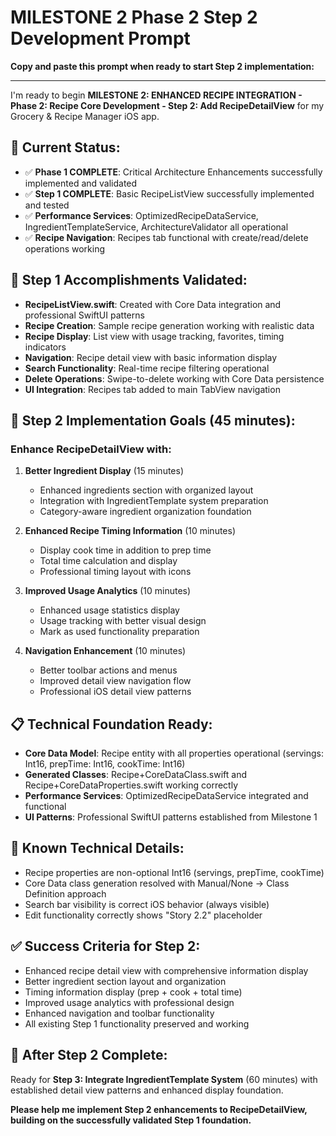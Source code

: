 # MILESTONE 2 Phase 2 Step 2 Development Prompt

**Copy and paste this prompt when ready to start Step 2 implementation:**

---

I'm ready to begin **MILESTONE 2: ENHANCED RECIPE INTEGRATION - Phase 2: Recipe Core Development - Step 2: Add RecipeDetailView** for my Grocery & Recipe Manager iOS app.

## 🎯 **Current Status:**
- ✅ **Phase 1 COMPLETE**: Critical Architecture Enhancements successfully implemented and validated
- ✅ **Step 1 COMPLETE**: Basic RecipeListView successfully implemented and tested
- ✅ **Performance Services**: OptimizedRecipeDataService, IngredientTemplateService, ArchitectureValidator all operational
- ✅ **Recipe Navigation**: Recipes tab functional with create/read/delete operations working

## 🚀 **Step 1 Accomplishments Validated:**
- **RecipeListView.swift**: Created with Core Data integration and professional SwiftUI patterns
- **Recipe Creation**: Sample recipe generation working with realistic data
- **Recipe Display**: List view with usage tracking, favorites, timing indicators
- **Navigation**: Recipe detail view with basic information display
- **Search Functionality**: Real-time recipe filtering operational
- **Delete Operations**: Swipe-to-delete working with Core Data persistence
- **UI Integration**: Recipes tab added to main TabView navigation

## 🎯 **Step 2 Implementation Goals (45 minutes):**

### **Enhance RecipeDetailView with:**

1. **Better Ingredient Display** (15 minutes)
   - Enhanced ingredients section with organized layout
   - Integration with IngredientTemplate system preparation
   - Category-aware ingredient organization foundation

2. **Enhanced Recipe Timing Information** (10 minutes)
   - Display cook time in addition to prep time
   - Total time calculation and display
   - Professional timing layout with icons

3. **Improved Usage Analytics** (10 minutes)
   - Enhanced usage statistics display
   - Usage tracking with better visual design
   - Mark as used functionality preparation

4. **Navigation Enhancement** (10 minutes)
   - Better toolbar actions and menus
   - Improved detail view navigation flow
   - Professional iOS detail view patterns

## 📋 **Technical Foundation Ready:**
- **Core Data Model**: Recipe entity with all properties operational (servings: Int16, prepTime: Int16, cookTime: Int16)
- **Generated Classes**: Recipe+CoreDataClass.swift and Recipe+CoreDataProperties.swift working correctly
- **Performance Services**: OptimizedRecipeDataService integrated and functional
- **UI Patterns**: Professional SwiftUI patterns established from Milestone 1

## 🔧 **Known Technical Details:**
- Recipe properties are non-optional Int16 (servings, prepTime, cookTime)
- Core Data class generation resolved with Manual/None → Class Definition approach
- Search bar visibility is correct iOS behavior (always visible)
- Edit functionality correctly shows "Story 2.2" placeholder

## ✅ **Success Criteria for Step 2:**
- Enhanced recipe detail view with comprehensive information display
- Better ingredient section layout and organization
- Timing information display (prep + cook + total time)
- Improved usage analytics with professional design
- Enhanced navigation and toolbar functionality
- All existing Step 1 functionality preserved and working

## 🎯 **After Step 2 Complete:**
Ready for **Step 3: Integrate IngredientTemplate System** (60 minutes) with established detail view patterns and enhanced display foundation.

**Please help me implement Step 2 enhancements to RecipeDetailView, building on the successfully validated Step 1 foundation.**